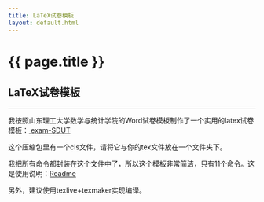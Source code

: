 ```yaml
---
title: LaTeX试卷模板
layout: default.html
---
```


# {{ page.title }}

## LaTeX试卷模板

----------------------------------

我按照山东理工大学数学与统计学院的Word试卷模板制作了一个实用的latex试卷模板：<a href="/others/latex/exam-SDUT/exam-SDUT.rar"> exam-SDUT </a>

这个压缩包里有一个cls文件，请将它与你的tex文件放在一个文件夹下。

我把所有命令都封装在这个文件中了，所以这个模板非常简洁，只有11个命令。这是使用说明：<a href="/others/latex/exam-SDUT/Readme.pdf">Readme</a>

另外，建议使用texlive+texmaker实现编译。
                
